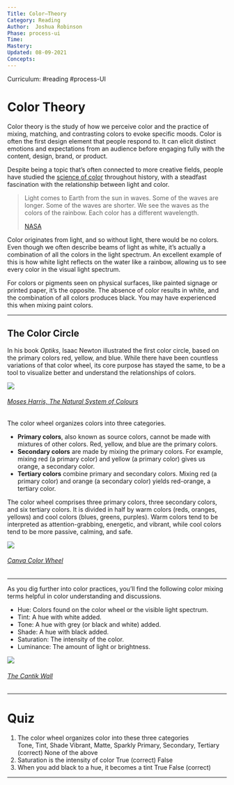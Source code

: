 ```yaml
---
Title: Color–Theory
Category: Reading
Author:  Joshua Robinson
Phase: process-ui
Time: 
Mastery: 
Updated: 08-09-2021
Concepts: 
---
```

Curriculum: #reading #process-UI 

# Color Theory 
Color theory is the study of how we perceive color and the practice of mixing, matching, and contrasting colors to evoke specific moods. Color is often the first design element that people respond to. It can elicit distinct emotions and expectations from an audience before engaging fully with the content, design, brand, or product.

Despite being a topic that’s often connected to more creative fields, people have studied the [science of color](https://library.si.edu/exhibition/color-in-a-new-light/science) throughout history, with a steadfast fascination with the relationship between light and color.

> Light comes to Earth from the sun in waves. Some of the waves are longer. Some of the waves are shorter. We see the waves as the colors of the rainbow. Each color has a different wavelength.
>
> [NASA](https://www.nasa.gov/audience/forstudents/k-4/home/F_What_is_Color.html)

Color originates from light, and so without light, there would be no colors. Even though we often describe beams of light as white, it’s actually a combination of all the colors in the light spectrum. An excellent example of this is how white light reflects on the water like a rainbow, allowing us to see every color in the visual light spectrum. 

For colors or pigments seen on physical surfaces, like painted signage or printed paper, it’s the opposite. The absence of color results in white, and the combination of all colors produces black. You may have experienced this when mixing paint colors.

---
## The Color Circle
In his book *Optiks*, Isaac Newton illustrated the first color circle, based on the primary colors red, yellow, and blue. While there have been countless variations of that color wheel, its core purpose has stayed the same, to be a tool to visualize better and understand the relationships of colors.

![](https://prodesigncurriculum.s3.us-east-2.amazonaws.com/color-wheel-1776.jpeg)
###### [Moses Harris, *The Natural System of Colours*](https://en.wikipedia.org/wiki/Color_wheel)

The color wheel organizes colors into three categories.
-   **Primary colors**, also known as source colors, cannot be made with mixtures of other colors. Red, yellow, and blue are the primary colors.
-   **Secondary colors** are made by mixing the primary colors. For example, mixing red (a primary color) and yellow (a primary color) gives us orange, a secondary color.
-   **Tertiary colors** combine primary and secondary colors. Mixing red (a primary color) and orange (a secondary color) yields red-orange, a tertiary color.

The color wheel comprises three primary colors, three secondary colors, and six tertiary colors. It is divided in half by warm colors (reds, oranges, yellows) and cool colors (blues, greens, purples). Warm colors tend to be interpreted as attention-grabbing, energetic, and vibrant, while cool colors tend to be more passive, calming, and safe.

![](https://prodesigncurriculum.s3.us-east-2.amazonaws.com/primary-secondary-and-tertiary-colors.png)
###### [Canva Color Wheel](https://www.canva.com/colors/color-wheel/)

---
As you dig further into color practices, you’ll find the following color mixing terms helpful in color understanding and discussions.
-   Hue: Colors found on the color wheel or the visible light spectrum.
-   Tint: A hue with white added.
-   Tone: A hue with grey (or black and white) added.
-   Shade: A hue with black added.
-   Saturation: The intensity of the color.
-   Luminance: The amount of light or brightness. 

![](https://prodesigncurriculum.s3.us-east-2.amazonaws.com/color-hue-tint-shade.png)
###### [The Cantik Wall](https://www.thecantikwall.com/blog/color)

---

# Quiz

1. The color wheel organizes color into these three categories	
	Tone, Tint, Shade
	Vibrant, Matte, Sparkly
	Primary, Secondary, Tertiary (correct)
	None of the above
2. Saturation is the intensity of color
	True (correct)
	False 
3. When you add black to a hue, it becomes a tint
	True
	False (correct)
	
___







